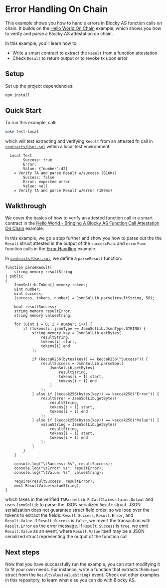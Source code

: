 # Error Handling On Chain

This example shows you how to handle errors in Blocky AS function calls on chain.
It builds on the [Hello World On Chain](../hello_world_on_chain) example,
which shows you how to verify and parse a Blocky AS attestation on chain.

In this example, you'll learn how to:

- Write a smart contract to extract the `Result` from a function attestation
- Check `Result` to return output or to revoke tx upon error

## Setup

Set up the project dependencies:

```bash
npm install
```

## Quick Start

To run this example, call:

```bash
make test-local
```

which will test extracting and verifying `Result` from an attested fn call in
[`contracts/User.sol`](contracts/User.sol) 
within a local test environment:

```
  Local Test
        Success: true
        Error: 
        Value: {"number":42}
    ✔ Verify TA and parse Result w/success (616ms)
        Success: false
        Error: expected error
        Value: null
    ✔ Verify TA and parse Result w/error (189ms)
```

## Walkthrough

We cover the basics of how to verify an attested function call in a smart
contract in the
[Hello World - Bringing A Blocky AS Function Call Attestation On Chain](../../hello_world_on_chain)
example.

In this example, we go a step further and show you how to parse out the
the `Result` struct attested in the output of the `successFunc` and `errorFunc`
function calls in the [Error Handling](../error_handling) example.

In [`contracts/User.sol`](contracts/User.sol), we define a `parseResult` function:

```solidity
function parseResult(
    string memory resultString
) public
{
    JsmnSolLib.Token[] memory tokens;
    uint number;
    uint success;
    (success, tokens, number) = JsmnSolLib.parse(resultString, 50);

    bool resultSuccess;
    string memory resultError;
    string memory valueString;

    for (uint i = 0; i < number; i++) {
        if (tokens[i].jsmnType == JsmnSolLib.JsmnType.STRING) {
            string memory key = JsmnSolLib.getBytes(
                resultString,
                tokens[i].start,
                tokens[i].end
            );

            if (keccak256(bytes(key)) == keccak256("Success")) {
                resultSuccess = JsmnSolLib.parseBool(
                    JsmnSolLib.getBytes(
                        resultString,
                        tokens[i + 1].start,
                        tokens[i + 1].end
                    )
                );
            } else if (keccak256(bytes(key)) == keccak256("Error")) {
                resultError = JsmnSolLib.getBytes(
                    resultString,
                    tokens[i + 1].start,
                    tokens[i + 1].end
                );
            } else if (keccak256(bytes(key)) == keccak256("Value")) {
                valueString = JsmnSolLib.getBytes(
                    resultString,
                    tokens[i + 1].start,
                    tokens[i + 1].end
                );
            }
        }
    }

    console.log("\tSuccess: %s", resultSuccess);
    console.log("\tError: %s", resultError);
    console.log("\tValue: %s", valueString);

    require(resultSuccess, resultError);
    emit ResultValue(valueString);
}
```

which takes in the verified `TAParserLib.FnCallClaims` `claims.Output` and uses
`JsmnSolLib` to parse the JSON serialized `Result` struct. JSON serialization
does not guarantee struct field order, so we loop over the tokens to extract the
fields: `Result.Success`, `Result.Error`, and `Result.Value`. If `Result.Success`
is `false`, we revert the transaction with `Result.Error` as the error message.
If `Result.Success` is `true`, we emit `Result.Value` as an event, where
`Result.Value` itself may be a JSON serialized struct representing the output
of the function call.

## Next steps

Now that you have successfully run the example, you can start modifying it to
fit your own needs. For instance, write a function that extracts the`Output`
struct from the `ResultValue(valueString)` event. Check out other examples in
this repository, to learn what else you can do with Blocky AS.

